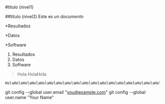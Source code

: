 #titulo (nivel1)

##titulo (nivel2)
Este es un *documento*
  
  *Resultados

*Datos

*Software

1. Resultados
2. Datos
3. Software

> Hola
> HolaHola

```
HolaHolaHolaHolaHolaHolaHolaHolaHolaHolaHolaHolaHolaHolaHolaHolaHolaHolaHolaHolaHolaHolaHolaHolaHolaHola
```

git config --global user.email "you@example.com"
git config --global user.name "Your Name"